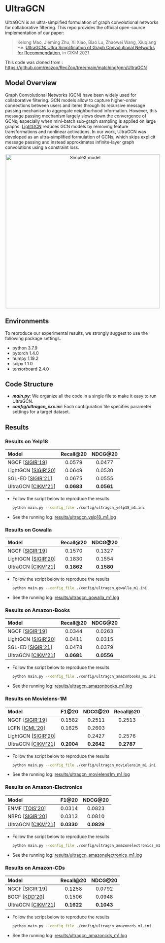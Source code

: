# UltraGCN

UltraGCN is an ultra-simplified formulation of graph convolutional networks for collaborative filtering. This repo provides the official open-source implementation of our paper: 

> Kelong Mao, Jieming Zhu, Xi Xiao, Biao Lu, Zhaowei Wang, Xiuqiang He. [UltraGCN: Ultra Simplification of Graph Convolutional Networks for Recommendation](https://arxiv.org/pdf/2110.15114.pdf), in CIKM 2021.

This code was cloned from : https://github.com/reczoo/RecZoo/tree/main/matching/gnn/UltraGCN

## Model Overview

Graph Convolutional Networks (GCN) have been widely used for collaborative filtering. GCN models allow to capture higher-order  connections between users and items through its recursive message passing mechanism to aggregate neighborhood information. However, this message passing mechanism largely slows down the convergence of GCNs, especially when mini-batch sub-graph sampling is applied on large graphs. [LightGCN](https://arxiv.org/abs/2002.02126) reduces GCN models by removing feature transformations and nonlinear activations. In our work, UltraGCN was developed as an ultra-simplified formulation of GCNs, which skips explicit message passing and instead approximates infinite-layer graph convolutions using a constraint loss.

<div align="center">
<img src="https://cdn.jsdelivr.net/gh/xue-pai/UltraGCN@main/img/ultragcn.png" width="500" alt="SimpleX model"/>
</div>

## Environments

To reproduce our experimental results, we strongly suggest to use the following package settings.

* python 3.7.9
* pytorch 1.4.0
* numpy 1.19.2
* scipy 1.1.0
* tensorboard 2.4.0

## Code Structure

+ ***main.py***: We organize all the code in a single file to make it easy to run UltraGCN. 
+ ***config/ultragcn_xxx.ini***: Each configuration file specifies parameter settings for a target dataset.

## Results

### Results on Yelp18

| Model                                                     | Recall@20  | NDCG@20    |
|:--------------------------------------------------------- |:----------:|:----------:|
| NGCF [[SIGIR'19](https://arxiv.org/abs/1905.08108)]       | 0.0579     | 0.0477     |
| LightGCN [[SIGIR'20](https://arxiv.org/abs/2002.02126)]   | 0.0649     | 0.0530     |
| SGL-ED [[SIGIR'21](https://arxiv.org/pdf/2010.10783.pdf)] | 0.0675     | 0.0555     |
| UltraGCN [[CIKM'21](https://arxiv.org/abs/2110.15114)]    | **0.0683** | **0.0561** |

+ Follow the script below to reproduce the results
  
  ```bash
  python main.py --config_file ./config/ultragcn_yelp18_m1.ini
  ```

+ See the running log: [results/ultragcn_yelp18_m1.log](./results/ultragcn_yelp18_m1.log) 

### Results on Gowalla

| Model                                                   | Recall@20  | NDCG@20    |
|:------------------------------------------------------- |:----------:|:----------:|
| NGCF [[SIGIR'19](https://arxiv.org/abs/1905.08108)]     | 0.1570     | 0.1327     |
| LightGCN [[SIGIR'20](https://arxiv.org/abs/2002.02126)] | 0.1830     | 0.1554     |
| UltraGCN [[CIKM'21](https://arxiv.org/abs/2110.15114)]  | **0.1862** | **0.1580** |

+ Follow the script below to reproduce the results
  
  ```bash
  python main.py --config_file ./config/ultragcn_gowalla_m1.ini
  ```

+ See the running log: [results/ultragcn_gowalla_m1.log](./results/ultragcn_gowalla_m1.log) 

### Results on Amazon-Books

| Model                                                     | Recall@20  | NDCG@20    |
|:--------------------------------------------------------- |:----------:|:----------:|
| NGCF [[SIGIR'19](https://arxiv.org/abs/1905.08108)]       | 0.0344     | 0.0263     |
| LightGCN [[SIGIR'20](https://arxiv.org/abs/2002.02126)]   | 0.0411     | 0.0315     |
| SGL-ED [[SIGIR'21](https://arxiv.org/pdf/2010.10783.pdf)] | 0.0478     | 0.0379     |
| UltraGCN [[CIKM'21](https://arxiv.org/abs/2110.15114)]    | **0.0681** | **0.0556** |

+ Follow the script below to reproduce the results
  
  ```bash
  python main.py --config_file ./config/ultragcn_amazonbooks_m1.ini
  ```

+ See the running log: [results/ultragcn_amazonbooks_m1.log](./results/ultragcn_amazonbooks_m1.log) 

### Results on Movielens-1M

| Model                                                   | F1@20      | NDCG@20    | Recall@20  |
|:------------------------------------------------------- |:----------:|:----------:|:----------:|
| NGCF [[SIGIR'19](https://arxiv.org/abs/1905.08108)]     | 0.1582     | 0.2511     | 0.2513     |
| LCFN [[ICML'20](https://arxiv.org/abs/2006.15516)]      | 0.1625     | 0.2603     |            |
| LightGCN [[SIGIR'20](https://arxiv.org/abs/2002.02126)] |            | 0.2427     | 0.2576     |
| UltraGCN [[CIKM'21](https://arxiv.org/abs/2110.15114)]  | **0.2004** | **0.2642** | **0.2787** |

+ Follow the script below to reproduce the results
  
  ```bash
  python main.py --config_file ./config/ultragcn_movielens1m_m1.ini
  ```

+ See the running log: [results/ultragcn_movielens1m_m1.log](./results/ultragcn_movielens1m_m1.log) 

### Results on Amazon-Electronics

| Model                                                             | F1@20      | NDCG@20    |
|:----------------------------------------------------------------- |:----------:|:----------:|
| ENMF [[TOIS'20](https://github.com/chenchongthu/ENMF)]            | 0.0314     | 0.0823     |
| NBPO [[SIGIR'20](https://dl.acm.org/doi/10.1145/3397271.3401155)] | 0.0313     | 0.0810     |
| UltraGCN [[CIKM'21](https://arxiv.org/abs/2110.15114)]            | **0.0330** | **0.0829** |

+ Follow the script below to reproduce the results
  
  ```bash
  python main.py --config_file ./config/ultragcn_amazonelectronics_m1.ini
  ```

+ See the running log: [results/ultragcn_amazonelectronics_m1.log](./results/ultragcn_amazonelectronics_m1.log) 

### Results on Amazon-CDs

| Model                                                           | Recall@20  | NDCG@20    |
|:--------------------------------------------------------------- |:----------:|:----------:|
| NGCF [[SIGIR'19](https://arxiv.org/abs/1905.08108)]             | 0.1258     | 0.0792     |
| BGCF [[KDD'20](https://dl.acm.org/doi/10.1145/3394486.3403254)] | 0.1506     | 0.0948     |
| UltraGCN [[CIKM'21](https://arxiv.org/abs/2110.15114)]          | **0.1622** | **0.1043** |

+ Follow the script below to reproduce the results
  
  ```bash
  python main.py --config_file ./config/ultragcn_amazoncds_m1.ini
  ```

+ See the running log: [results/ultragcn_amazoncds_m1.log](./results/ultragcn_amazoncds_m1.log)
